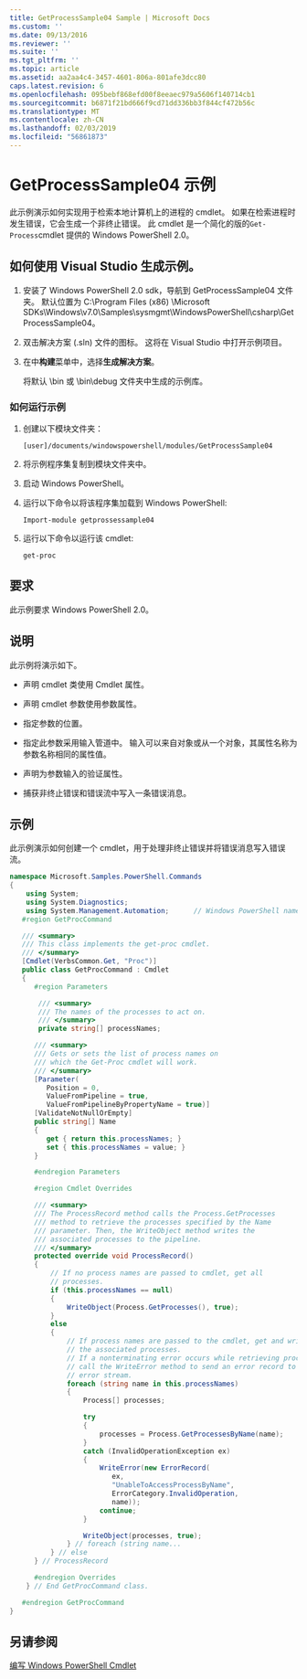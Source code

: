```yaml
---
title: GetProcessSample04 Sample | Microsoft Docs
ms.custom: ''
ms.date: 09/13/2016
ms.reviewer: ''
ms.suite: ''
ms.tgt_pltfrm: ''
ms.topic: article
ms.assetid: aa2aa4c4-3457-4601-806a-801afe3dcc80
caps.latest.revision: 6
ms.openlocfilehash: 095bebf868efd00f8eeaec979a5606f140714cb1
ms.sourcegitcommit: b6871f21bd666f9cd71dd336bb3f844cf472b56c
ms.translationtype: MT
ms.contentlocale: zh-CN
ms.lasthandoff: 02/03/2019
ms.locfileid: "56861873"
---
```

# <a name="getprocesssample04-sample"></a>GetProcessSample04 示例

此示例演示如何实现用于检索本地计算机上的进程的 cmdlet。 如果在检索进程时发生错误，它会生成一个非终止错误。 此 cmdlet 是一个简化的版的`Get-Process`cmdlet 提供的 Windows PowerShell 2.0。

## <a name="how-to-build-the-sample-using-visual-studio"></a>如何使用 Visual Studio 生成示例。

1. 安装了 Windows PowerShell 2.0 sdk，导航到 GetProcessSample04 文件夹。 默认位置为 C:\Program Files (x86) \Microsoft SDKs\Windows\v7.0\Samples\sysmgmt\WindowsPowerShell\csharp\GetProcessSample04。

2. 双击解决方案 (.sln) 文件的图标。 这将在 Visual Studio 中打开示例项目。

3. 在中**构建**菜单中，选择**生成解决方案**。

    将默认 \bin 或 \bin\debug 文件夹中生成的示例库。

### <a name="how-to-run-the-sample"></a>如何运行示例

1. 创建以下模块文件夹：

    `[user]/documents/windowspowershell/modules/GetProcessSample04`

2. 将示例程序集复制到模块文件夹中。

3. 启动 Windows PowerShell。

4. 运行以下命令以将该程序集加载到 Windows PowerShell:

    `Import-module getprossessample04`

5. 运行以下命令以运行该 cmdlet:

    `get-proc`

## <a name="requirements"></a>要求

此示例要求 Windows PowerShell 2.0。

## <a name="demonstrates"></a>说明

此示例将演示如下。

- 声明 cmdlet 类使用 Cmdlet 属性。

- 声明 cmdlet 参数使用参数属性。

- 指定参数的位置。

- 指定此参数采用输入管道中。 输入可以来自对象或从一个对象，其属性名称为参数名称相同的属性值。

- 声明为参数输入的验证属性。

- 捕获非终止错误和错误流中写入一条错误消息。

## <a name="example"></a>示例

此示例演示如何创建一个 cmdlet，用于处理非终止错误并将错误消息写入错误流。

```csharp
namespace Microsoft.Samples.PowerShell.Commands
{
    using System;
    using System.Diagnostics;
    using System.Management.Automation;      // Windows PowerShell namespace.
   #region GetProcCommand

   /// <summary>
   /// This class implements the get-proc cmdlet.
   /// </summary>
   [Cmdlet(VerbsCommon.Get, "Proc")]
   public class GetProcCommand : Cmdlet
   {
      #region Parameters

       /// <summary>
       /// The names of the processes to act on.
       /// </summary>
       private string[] processNames;

      /// <summary>
      /// Gets or sets the list of process names on
      /// which the Get-Proc cmdlet will work.
      /// </summary>
      [Parameter(
         Position = 0,
         ValueFromPipeline = true,
         ValueFromPipelineByPropertyName = true)]
      [ValidateNotNullOrEmpty]
      public string[] Name
      {
         get { return this.processNames; }
         set { this.processNames = value; }
      }

      #endregion Parameters

      #region Cmdlet Overrides

      /// <summary>
      /// The ProcessRecord method calls the Process.GetProcesses
      /// method to retrieve the processes specified by the Name
      /// parameter. Then, the WriteObject method writes the
      /// associated processes to the pipeline.
      /// </summary>
      protected override void ProcessRecord()
      {
          // If no process names are passed to cmdlet, get all
          // processes.
          if (this.processNames == null)
          {
              WriteObject(Process.GetProcesses(), true);
          }
          else
          {
              // If process names are passed to the cmdlet, get and write
              // the associated processes.
              // If a nonterminating error occurs while retrieving processes,
              // call the WriteError method to send an error record to the
              // error stream.
              foreach (string name in this.processNames)
              {
                  Process[] processes;

                  try
                  {
                      processes = Process.GetProcessesByName(name);
                  }
                  catch (InvalidOperationException ex)
                  {
                      WriteError(new ErrorRecord(
                         ex,
                         "UnableToAccessProcessByName",
                         ErrorCategory.InvalidOperation,
                         name));
                      continue;
                  }

                  WriteObject(processes, true);
              } // foreach (string name...
          } // else
      } // ProcessRecord

      #endregion Overrides
    } // End GetProcCommand class.

   #endregion GetProcCommand
}
```

## <a name="see-also"></a>另请参阅

[编写 Windows PowerShell Cmdlet](./writing-a-windows-powershell-cmdlet.md)
